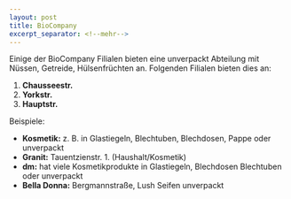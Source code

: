 ```yaml
---
layout: post
title: BioCompany
excerpt_separator: <!--mehr-->
---
```

<!--mehr-->
Einige der BioCompany Filialen bieten eine unverpackt Abteilung mit Nüssen, Getreide, Hülsenfrüchten an.
Folgenden Filialen bieten dies an:  
 1. **Chausseestr.**
 2. **Yorkstr.**
 3. **Hauptstr.**

Beispiele:
* **Kosmetik:** z. B. in Glastiegeln, Blechtuben, Blechdosen, Pappe oder unverpackt
* **Granit:** Tauentzienstr. 1. (Haushalt/Kosmetik)
* **dm:** hat viele Kosmetikprodukte in Glastiegeln, Blechdosen  Blechtuben oder unverpackt
* **Bella Donna:** Bergmannstraße, Lush Seifen unverpackt
